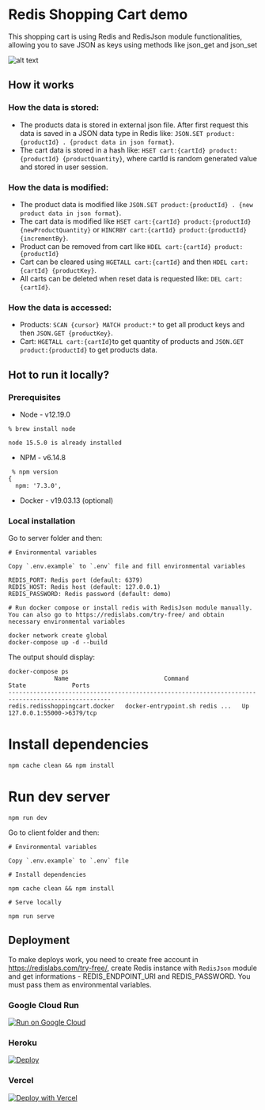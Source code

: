 # Redis Shopping Cart demo

This shopping cart is using Redis and RedisJson module functionalities, allowing you to save JSON as keys using methods like json_get and json_set

![alt text](https://github.com/redis-developer/basic-redis-shopping-chart-nodejs/blob/main/preview.png?raw=true)

## How it works

### How the data is stored:
* The products data is stored in external json file. After first request this data is saved in a JSON data type in Redis like: `JSON.SET product:{productId} . {product data in json format}`.
* The cart data is stored in a hash like: `HSET cart:{cartId} product:{productId} {productQuantity}`, where cartId is random generated value and stored in user session.

### How the data is modified:
* The product data is modified like `JSON.SET product:{productId} . {new product data in json format}`.
* The cart data is modified like `HSET cart:{cartId} product:{productId} {newProductQuantity}` or `HINCRBY cart:{cartId} product:{productId} {incrementBy}`.
* Product can be removed from cart like `HDEL cart:{cartId} product:{productId}`
* Cart can be cleared using `HGETALL cart:{cartId}` and then `HDEL cart:{cartId} {productKey}`.
* All carts can be deleted when reset data is requested like: `DEL cart:{cartId}`.

### How the data is accessed:
* Products: `SCAN {cursor} MATCH product:*` to get all product keys and then `JSON.GET {productKey}`.
* Cart: `HGETALL cart:{cartId}`to get quantity of products and `JSON.GET product:{productId}` to get products data.

## Hot to run it locally?

### Prerequisites

- Node - v12.19.0

```
% brew install node
```

```
node 15.5.0 is already installed
```

- NPM - v6.14.8

```
 % npm version
{
  npm: '7.3.0',
```

- Docker - v19.03.13 (optional)

### Local installation

Go to server folder and then:

```
# Environmental variables

Copy `.env.example` to `.env` file and fill environmental variables

REDIS_PORT: Redis port (default: 6379)
REDIS_HOST: Redis host (default: 127.0.0.1)
REDIS_PASSWORD: Redis password (default: demo)

# Run docker compose or install redis with RedisJson module manually. You can also go to https://redislabs.com/try-free/ and obtain necessary environmental variables

docker network create global
docker-compose up -d --build
```

The output should display:

```
docker-compose ps
             Name                           Command               State             Ports          
---------------------------------------------------------------------------------------------------
redis.redisshoppingcart.docker   docker-entrypoint.sh redis ...   Up      127.0.0.1:55000->6379/tcp
```

# Install dependencies

```
npm cache clean && npm install
```

# Run dev server

```
npm run dev
```

Go to client folder and then:

```
# Environmental variables

Copy `.env.example` to `.env` file

# Install dependencies

npm cache clean && npm install

# Serve locally

npm run serve
```

## Deployment

To make deploys work, you need to create free account in https://redislabs.com/try-free/, create Redis instance with `RedisJson` module and get informations - REDIS_ENDPOINT_URI and REDIS_PASSWORD. You must pass them as environmental variables.

### Google Cloud Run

[![Run on Google
Cloud](https://deploy.cloud.run/button.svg)](https://deploy.cloud.run/?git_repo=https://github.com/redis-developer/basic-redis-shopping-chart-nodejs.git)

### Heroku

[![Deploy](https://www.herokucdn.com/deploy/button.svg)](https://heroku.com/deploy)

### Vercel

[![Deploy with Vercel](https://vercel.com/button)](https://vercel.com/new/git/external?repository-url=https://github.com/redis-developer/basic-redis-shopping-chart-nodejs&env=REDIS_ENDPOINT_URI,REDIS_PASSWORD)
